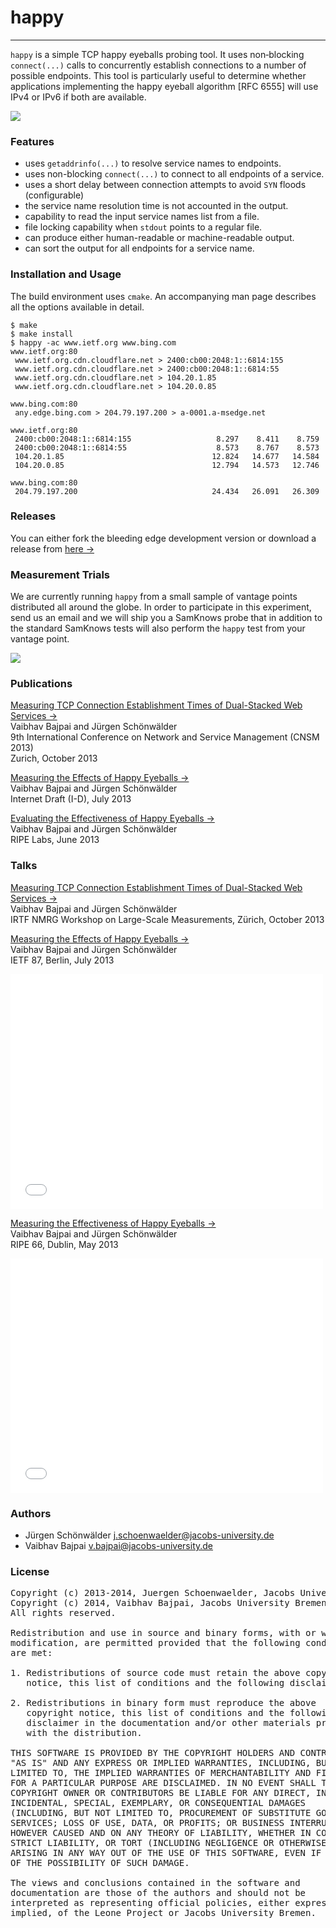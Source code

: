 # happy
- - - -

`happy` is a simple TCP happy eyeballs probing tool. It uses
non‐blocking `connect(...)` calls to concurrently establish connections
to a number of possible endpoints. This tool is particularly useful to
determine whether applications implementing the happy eyeball algorithm
[RFC 6555] will use IPv4 or IPv6 if both are available.

![](http://i.imgur.com/WeGzIZ7.png) 
<br/>

### Features

- uses `getaddrinfo(...)` to resolve service names to endpoints.
- uses non-blocking `connect(...)` to connect to all endpoints of a service.
- uses a short delay between connection attempts to avoid `SYN` floods (configurable)
- the service name resolution time is not accounted in the output.
- capability to read the input service names list from a file.
- file locking capability when `stdout` points to a regular file.
- can produce either human-readable or machine-readable output.
- can sort the output for all endpoints for a service name.

### Installation and Usage

The build environment uses `cmake`. An accompanying man page describes
all the options available in detail.
 
    $ make
    $ make install
    $ happy -ac www.ietf.org www.bing.com
    www.ietf.org:80
     www.ietf.org.cdn.cloudflare.net > 2400:cb00:2048:1::6814:155
     www.ietf.org.cdn.cloudflare.net > 2400:cb00:2048:1::6814:55
     www.ietf.org.cdn.cloudflare.net > 104.20.1.85
     www.ietf.org.cdn.cloudflare.net > 104.20.0.85

    www.bing.com:80
     any.edge.bing.com > 204.79.197.200 > a-0001.a-msedge.net

    www.ietf.org:80
     2400:cb00:2048:1::6814:155                   8.297    8.411    8.759
     2400:cb00:2048:1::6814:55                    8.573    8.767    8.573
     104.20.1.85                                 12.824   14.677   14.584
     104.20.0.85                                 12.794   14.573   12.746

    www.bing.com:80
     204.79.197.200                              24.434   26.091   26.309

### Releases

You can either fork the bleeding edge development version or download a
release from [here &rarr;](https://github.com/vbajpai/happy/releases)

### Measurement Trials

We are currently running `happy` from a small sample of vantage points
distributed all around the globe. In order to participate in this
experiment, send us an email and we will ship you a SamKnows probe that
in addition to the standard SamKnows tests will also perform the `happy`
test from your vantage point.

![](http://i.imgur.com/WEisgJg.jpg)
<br/>

### Publications

[Measuring TCP Connection Establishment Times of Dual-Stacked Web
Services &rarr;](http://vaibhavbajpai.com/documents/papers/proceedings/dualstack-tcp-cnsm-2013.pdf)  
Vaibhav Bajpai and Jürgen Schönwälder  
9th International Conference on Network and Service Management (CNSM 2013)  
Zurich, October 2013  

[Measuring the Effects of Happy Eyeballs
&rarr;](http://tools.ietf.org/html/draft-bajpai-happy-01)  
Vaibhav Bajpai and Jürgen Schönwälder  
Internet Draft (I-D), July 2013

[Evaluating the Effectiveness of Happy Eyeballs
&rarr;](https://labs.ripe.net/Members/vaibhav_bajpai/evaluating-the-effectiveness-of-happy-eyeballs)  
Vaibhav Bajpai and Jürgen Schönwälder  
RIPE Labs, June 2013

### Talks

[Measuring TCP Connection Establishment Times of Dual-Stacked Web
Services
&rarr;](http://www.ietf.org/proceedings/interim/2013/10/14/nmrg/slides/slides-interim-2013-nmrg-1-10.pdf)  
Vaibhav Bajpai and Jürgen Schönwälder  
IRTF NMRG Workshop on Large-Scale Measurements, Zürich, October 2013  

[Measuring the Effects of Happy Eyeballs
&rarr;](http://www.ietf.org/proceedings/87/slides/slides-87-v6ops-8.pdf)  
Vaibhav Bajpai and Jürgen Schönwälder  
IETF 87, Berlin, July 2013

<iframe src="//player.vimeo.com/video/71407427" width="500" height="376"
frameborder="0" webkitallowfullscreen mozallowfullscreen
allowfullscreen></iframe>

<br/>

[Measuring the Effectiveness of Happy Eyeballs
&rarr;](https://ripe66.ripe.net/archives/video/1208)  
Vaibhav Bajpai and Jürgen Schönwälder  
RIPE 66, Dublin, May 2013

<iframe src="//player.vimeo.com/video/83236147" width="500" height="375"
frameborder="0" webkitallowfullscreen mozallowfullscreen
allowfullscreen></iframe>

<br/>

### Authors

- Jürgen Schönwälder [j.schoenwaelder@jacobs-university.de](j.schoenwaelder@jacobs-university.de)
- Vaibhav Bajpai [v.bajpai@jacobs-university.de](v.bajpai@jacobs-university.de)

### License
<pre>
Copyright (c) 2013-2014, Juergen Schoenwaelder, Jacobs University Bremen
Copyright (c) 2014, Vaibhav Bajpai, Jacobs University Bremen
All rights reserved.

Redistribution and use in source and binary forms, with or without
modification, are permitted provided that the following conditions
are met:

1. Redistributions of source code must retain the above copyright
   notice, this list of conditions and the following disclaimer.

2. Redistributions in binary form must reproduce the above
   copyright notice, this list of conditions and the following
   disclaimer in the documentation and/or other materials provided
   with the distribution.

THIS SOFTWARE IS PROVIDED BY THE COPYRIGHT HOLDERS AND CONTRIBUTORS
"AS IS" AND ANY EXPRESS OR IMPLIED WARRANTIES, INCLUDING, BUT NOT
LIMITED TO, THE IMPLIED WARRANTIES OF MERCHANTABILITY AND FITNESS
FOR A PARTICULAR PURPOSE ARE DISCLAIMED. IN NO EVENT SHALL THE
COPYRIGHT OWNER OR CONTRIBUTORS BE LIABLE FOR ANY DIRECT, INDIRECT,
INCIDENTAL, SPECIAL, EXEMPLARY, OR CONSEQUENTIAL DAMAGES
(INCLUDING, BUT NOT LIMITED TO, PROCUREMENT OF SUBSTITUTE GOODS OR
SERVICES; LOSS OF USE, DATA, OR PROFITS; OR BUSINESS INTERRUPTION)
HOWEVER CAUSED AND ON ANY THEORY OF LIABILITY, WHETHER IN CONTRACT,
STRICT LIABILITY, OR TORT (INCLUDING NEGLIGENCE OR OTHERWISE)
ARISING IN ANY WAY OUT OF THE USE OF THIS SOFTWARE, EVEN IF ADVISED
OF THE POSSIBILITY OF SUCH DAMAGE.

The views and conclusions contained in the software and
documentation are those of the authors and should not be
interpreted as representing official policies, either expressed or
implied, of the Leone Project or Jacobs University Bremen.
</pre>
